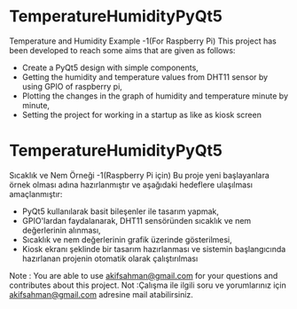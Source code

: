 # TemperatureHumidityPyQt5
Temperature and Humidity Example -1(For Raspberry Pi)
This project has been developed to reach some aims that are given as follows:
- Create a PyQt5 design with simple components,
- Getting the humidity and temperature values from DHT11 sensor by using GPIO of raspberry pi,
- Plotting the changes in the graph of humidity and temperature minute by minute,
- Setting the project for working in a startup as like as kiosk screen

# TemperatureHumidityPyQt5
Sıcaklık ve Nem Örneği -1(Raspberry Pi için)
Bu proje yeni başlayanlara örnek olması adına hazırlanmıştır ve aşağıdaki hedeflere ulaşılması amaçlanmıştır:
- PyQt5 kullanılarak basit bileşenler ile tasarım yapmak,
- GPIO'lardan faydalanarak, DHT11 sensöründen sıcaklık ve nem değerlerinin alınması,
- Sıcaklık ve nem değerlerinin grafik üzerinde gösterilmesi,
- Kiosk ekranı şeklinde bir tasarım hazırlanması ve sistemin başlangıcında hazırlanan projenin otomatik olarak çalıştırılması

Note : You are able to use akifsahman@gmail.com for your questions and contributes about this project.
Not  :Çalışma ile ilgili soru ve yorumlarınız için akifsahman@gmail.com adresine mail atabilirsiniz.
